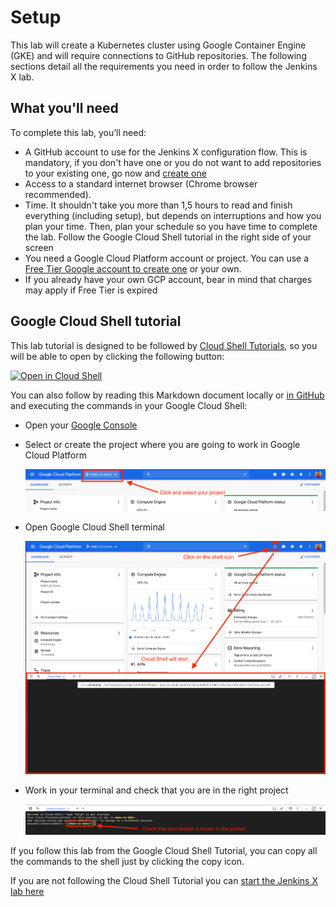 # Setup

This lab will create a Kubernetes cluster using Google Container Engine (GKE) and will require connections to GitHub repositories. The following sections detail all the requirements you need in order to follow the Jenkins X lab.

## What you'll need

To complete this lab, you’ll need:

* A GitHub account to use for the Jenkins X configuration flow. This is mandatory, if you don't have one or you do not want to add repositories to your existing one, go now and [create one](https://github.com/join)
* Access to a standard internet browser (Chrome browser recommended).
* Time. It shouldn't take you more than 1,5 hours to read and finish everything (including setup), but depends on interruptions and how you plan your time. Then, plan your schedule so you have time to complete the lab. Follow the Google Cloud Shell tutorial in the right side of your screen 
* You need a Google Cloud Platform account or project. You can use a [Free Tier Google account to create one](https://cloud.google.com/free/) or your own. 
* If you already have your own GCP account, bear in mind that charges may apply if Free Tier is expired

## Google Cloud Shell tutorial

This lab tutorial is designed to be followed by [Cloud Shell Tutorials](https://cloud.google.com/shell/docs/tutorials), so you will be able to open by clicking the following button:

[![Open in Cloud Shell](https://gstatic.com/cloudssh/images/open-btn.png)](https://console.cloud.google.com/cloudshell/open?git_repo=https://github.com/dcanadillas/jenkins-x-workshop&tutorial=JenkinsXTutorial.md)

You can also follow by reading this Markdown document locally or [in GitHub](https://github.com/dcanadillas/jenkins-x-workshop) and executing the commands in your Google Cloud Shell:

* Open your [Google Console](https://console.cloud.google.com)
* Select or create the project where you are going to work in Google Cloud Platform
  
  ![Select Projec](https://raw.githubusercontent.com/dcanadillas/jenkins-x-lab/master/images/Select_GCP_Project.png)
* Open Google Cloud Shell terminal
  
  ![Cloud Shell](https://raw.githubusercontent.com/dcanadillas/jenkins-x-lab/master/images/OpenCloudShell.png)
* Work in your terminal and check that you are in the right project
  
  ![Cloud Shell Prompt](https://raw.githubusercontent.com/dcanadillas/jenkins-x-lab/master/images/CloudShell_ProjectPrompt.png)

If you follow this lab from the Google Cloud Shell Tutorial, you can copy all the commands to the shell just by clicking the copy icon.

<walkthrough-cloud-shell-icon>
</walkthrough-cloud-shell-icon>

If you are not following the Cloud Shell Tutorial you can [start the Jenkins X lab here](./JXIntro.md)
